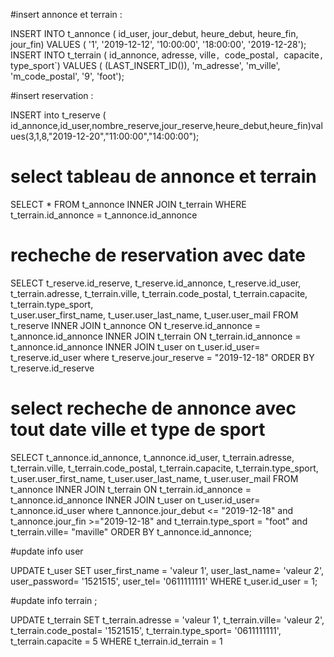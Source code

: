 
#insert annonce et terrain : 

INSERT INTO t_annonce ( id_user, jour_debut, heure_debut, heure_fin, jour_fin) VALUES ( '1', '2019-12-12', '10:00:00', '18:00:00', '2019-12-28');
INSERT INTO t_terrain ( id_annonce, adresse, ville`, `code_postal`, `capacite`, `type_sport`) VALUES ( (LAST_INSERT_ID()), 'm_adresse', 'm_ville', 'm_code_postal', '9', 'foot');



#insert reservation : 


INSERT into t_reserve ( id_annonce,id_user,nombre_reserve,jour_reserve,heure_debut,heure_fin)values(3,1,8,"2019-12-20","11:00:00","14:00:00"); 


# select tableau de annonce et terrain
SELECT * FROM t_annonce INNER JOIN t_terrain WHERE t_terrain.id_annonce = t_annonce.id_annonce 


# recheche de reservation avec date 

SELECT t_reserve.id_reserve,
       t_reserve.id_annonce,
	   t_reserve.id_user,
       t_terrain.adresse,
       t_terrain.ville,
       t_terrain.code_postal,
	t_terrain.capacite,
	t_terrain.type_sport,       
	t_user.user_first_name,
       t_user.user_last_name,
       t_user.user_mail
 FROM t_reserve
 INNER JOIN t_annonce ON t_reserve.id_annonce = t_annonce.id_annonce
 INNER JOIN t_terrain ON t_terrain.id_annonce = t_annonce.id_annonce
 INNER JOIN t_user on t_user.id_user= t_reserve.id_user
 where t_reserve.jour_reserve = "2019-12-18"
 ORDER BY t_reserve.id_reserve



# select recheche de annonce  avec tout date  ville et type de sport
SELECT 
       t_annonce.id_annonce,
	   t_annonce.id_user,
       t_terrain.adresse,
       t_terrain.ville,
       t_terrain.code_postal,
		t_terrain.capacite,
		t_terrain.type_sport,       
		t_user.user_first_name,
       t_user.user_last_name,
       t_user.user_mail
 FROM t_annonce
 INNER JOIN t_terrain ON t_terrain.id_annonce = t_annonce.id_annonce
 INNER JOIN t_user on t_user.id_user= t_annonce.id_user
 where t_annonce.jour_debut <= "2019-12-18" and t_annonce.jour_fin >="2019-12-18" and t_terrain.type_sport = "foot" and t_terrain.ville= "maville" 
 ORDER BY t_annonce.id_annonce;


#update info user

UPDATE t_user
SET 
user_first_name = 'valeur 1', 
user_last_name= 'valeur 2', 
user_password= '1521515',
user_tel= '0611111111'
WHERE t_user.id_user = 1;

#update info terrain ;

UPDATE t_terrain SET t_terrain.adresse = 'valeur 1', t_terrain.ville= 'valeur 2', t_terrain.code_postal= '1521515', t_terrain.type_sport= '0611111111', t_terrain.capacite = 5 WHERE t_terrain.id_terrain = 1 


